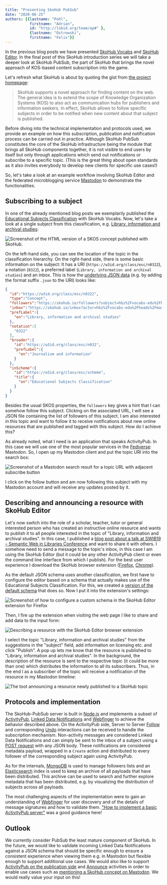 ```yaml
---
title: "Presenting SkoHub PubSub"
date: "2020-06-25"
authors: [{lastname: "Pohl",
           firstname: "Adrian",
           id: "http://lobid.org/team/ap#" },
           {lastname: "Ostrowski",
           firstname: "Felix"}]
---
```


In the previous blog posts we have presented [SkoHub Vocabs](http://blog.lobid.org/2019/09/27/presenting-skohub-vocabs.html) and [SkoHub Editor](http://blog.lobid.org/2020/03/31/skohub-editor.html). In the final post of this SkoHub introduction series we will take a deeper look at SkoHub PubSub, the part of SkoHub that brings the novel approach of KOS-based content subscription into the game.

Let's refresh what SkoHub is about by quoting the gist from [the project homepage](https://skohub.io/):

> SkoHub supports a novel approach for finding content on the web. The general idea is to extend the scope of Knowledge Organization Systems (KOS) to also act as communication hubs for publishers and information seekers. In effect, SkoHub allows to follow specific subjects in order to be notified when new content about that subject is published.

Before diving into the technical implementation and protocols used, we provide an example on how this subscription, publication and notification process can be carried out in practice. Although SkoHub PubSub constitutes the core of the SkoHub infrastructure being the module that brings all SkoHub components together, it is not visible to end users by itself but only through applications which send out notifications or subscribe to a specific topic. (This is the great thing about open standards as it also invites everybody to develop new clients for specific use cases!)

So, let's take a look at an example workflow involving SkoHub Editor and the federated microblogging service [Mastodon](https://en.wikipedia.org/wiki/Mastodon_(software)) to demonstrate the functionalities.

## Subscribing to a subject

In one of the already mentioned blog posts we exemplarily published the [Educational Subjects Classification](https://w3id.org/class/esc/scheme) with SkoHub Vocabs. Now, let's take a look at a single subject from this classification, e.g. [Library, information and archival studies](https://w3id.org/class/esc/n0322):

![Screenshot of the HTML version of a SKOS concept published with SkoHub.](./concept.png)

On the left-hand side, you can see the location of the topic in the classification hierarchy. On the right-hand side, there is some basic information on the subject: It has a URI (`https://w3id.org/class/esc/n0322`), a notation (`0322`), a preferred label (`Library, information and archival studies`) and an inbox. This is how the [underlying JSON data](https://w3id.org/class/esc/n0322.json) (e.g. by adding the format suffix `.json` to the URI) looks like:

```json
{
  "id":"https://w3id.org/class/esc/n0322",
  "type":"Concept",
  "followers":"https://skohub.io/followers?subject=hbz%2Fvocabs-edu%2Fheads%2Fmaster%2Fw3id.org%2Fclass%2Fesc%2Fn0322",
  "inbox":"https://skohub.io/inbox?actor=hbz%2Fvocabs-edu%2Fheads%2Fmaster%2Fw3id.org%2Fclass%2Fesc%2Fn0322",
  "prefLabel":{
    "en":"Library, information and archival studies"
  },
  "notation":[
    "0322"
  ],
  "broader":{
    "id":"https://w3id.org/class/esc/n032",
    "prefLabel":{
      "en":"Journalism and information"
    }
  },
  "inScheme":{
    "id":"https://w3id.org/class/esc/scheme",
    "title":{
      "en":"Educational Subjects Classification"
    }
  }
}
```

Besides the usual SKOS properties, the `followers` key gives a hint that I can somehow follow this subject. Clicking on the associated URL, I will see a JSON file containing the list of followers of this subject. I am also interested in this topic and want to follow it to receive notifications about new online resources that are published and tagged with this subject. How do I achieve this?

As already noted, what I need is an application that speaks ActivityPub. In this case we will use one of the most popular services in the [Fediverse](https://en.wikipedia.org/wiki/Fediverse): Mastodon. So, I open up my Mastodon client and put the topic URI into the search box:

![Screenshot of a Mastodon search result for a topic URL with adjacent subscribe button](./subscribe.png)

I click on the follow button and am now following this subject with my Mastodon account and will receive any updates posted by it.

## Describing and announcing a resource with SkoHub Editor

Let's now switch into the role of a scholar, teacher, tutor or general interested person who has created an instructive online resource and wants to publish it to all people interested in the topic of "Library, information and archival studies". In this case, I published a [blog post about a talk at SWIB19 – Semantic Web in Libraries Conference](http://blog.lobid.org/2020/01/29/skohub-talk-at-swib19.html) and want to share it with others. I somehow need to send a message to the topic's inbox, in this case I am using the SkoHub Editor (but it could be any other ActivityPub client or even the command line interface from which I publish). For the best user experience I download the SkoHub browser extension ([Firefox](https://addons.mozilla.org/firefox/addon/skohub-extension/), [Chrome](https://chrome.google.com/webstore/detail/skohub/ghalhmcgaicdcpmdicinaegnoanfmggd)).

As the default JSON schema uses another classification, we first have to configure the editor based on a schema that actually makes use of the Educational Subjects Classification. For this, we created a [version of the default schema](https://raw.githubusercontent.com/dini-ag-kim/lrmi-profile/useEsc4Subjects/draft/schemas/schema.json) that does so. Now I put it into the extension's settings:

![Screenshot of how to configure a custom schema in the SkoHub Editor extension for Firefox](./configure-extension.png)

Then, I fire up the extension when visiting the web page I like to share and add data to the input form:

![Describing a resource with the SkoHub Editor browser extension](./describing.png)

I select the topic "Library, information and archival studies" from the suggestions in the "subject" field, add information on licensing etc. and click "Publish". A pop up lets me know that the resource is published to "Library, information and archival studies". In the background, the description of the resource is sent to the respective topic (it could be more than one) which distributes the information to all its subscribers. Thus, in the end I as a subscriber of the topic will receive a notification of the resource in my Mastodon timeline:

![The toot announcing a resource newly published to a SkoHub topic](./toot.png)

## Protocols and implementation

 The SkoHub-PubSub server is built in [Node.js](https://nodejs.org/en/) and implements a subset of [ActivityPub](http://activitypub.rocks/), [Linked Data Notifications](https://www.w3.org/TR/ldn/) and [Webfinger](https://docs.joinmastodon.org/spec/webfinger/) to achieve the behavior described above. On the ActivityPub side, Server to Server [Follow](https://www.w3.org/TR/activitypub/#follow-activity-inbox) and corresponding [Undo](https://www.w3.org/TR/activitypub/#undo-activity-inbox) interactions can be received to handle the subscription mechanism. Non-activity messages are considered Linked Data Notifications and can simply be sent to the inbox of a subject using a [POST request](https://www.w3.org/TR/ldn/#sender) with any JSON body. These notifications are considered metadata payload, wrapped in a `Create` action and distributed to every follower of the corresponding subject again using ActivityPub.

 As for the internals, [MongoDB](https://www.mongodb.com/) is used to manage followers lists and an [Elasticsearch](https://www.elastic.co/elasticsearch/) index is used to keep an archive of all payloads that have been distributed. This archive can be used to search and further explore metadata that has been distributed, e.g. by visualizing the distribution of subjects across all payloads.

 The most challenging aspects of the implementation were to gain an understanding of [Webfinger](https://github.com/hbz/skohub-pubsub/issues/27) for user discovery and of the details of message signatures and how to validate them. ["How to implement a basic ActivityPub server"](https://blog.joinmastodon.org/2018/06/how-to-implement-a-basic-activitypub-server/) was a good guidance here!

## Outlook

We currently consider PubSub the least mature component of SkoHub. In the future, we would like to validate incoming Linked Data Notifications against a JSON schema that should be specific enough to ensure a consistent experience when viewing them e.g. in Mastodon but flexible enough to support additional use cases. We would also like to support [ActivityPub on the publication side](https://github.com/hbz/skohub-pubsub/issues/38) and [Announce](https://www.w3.org/TR/activitypub/#announce-activity-inbox) activities in order to enable use cases such as [mentioning a SkoHub concept on Mastodon](https://github.com/hbz/skohub-pubsub/issues/37). We would really value your input on this!
